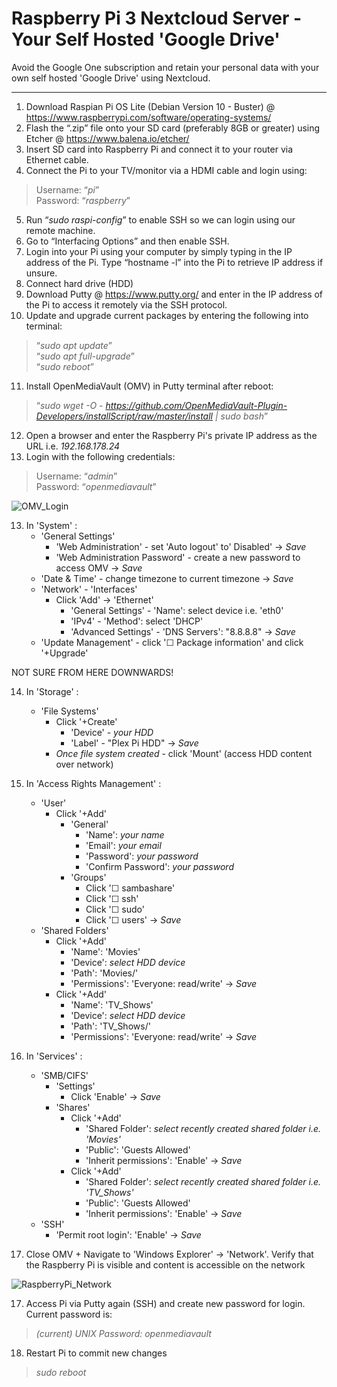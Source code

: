 # Raspberry Pi 3 Nextcloud Server - Your Self Hosted 'Google Drive'

Avoid the Google One subscription and retain your personal data with your own self hosted 'Google Drive' using Nextcloud.

-------------------------------------------------------------------------------------------------------------------------------

1. Download Raspian Pi OS Lite (Debian Version 10 - Buster) @ https://www.raspberrypi.com/software/operating-systems/
2. Flash the “.zip” file onto your SD card (preferably 8GB or greater) using Etcher @ https://www.balena.io/etcher/
3. Insert SD card into Raspberry Pi and connect it to your router via Ethernet cable.
4. Connect the Pi to your TV/monitor via a HDMI cable and login using:
>Username: “*pi*” <br />
>Password: “*raspberry*” <br />
5. Run “*sudo raspi-config*” to enable SSH so we can login using our remote machine.
6. Go to “Interfacing Options” and then enable SSH.
7. Login into your Pi using your computer by simply typing in the IP address of the Pi. Type “hostname -l” into the Pi to retrieve IP address if unsure.
8. Connect hard drive (HDD)
9. Download Putty @ https://www.putty.org/ and enter in the IP address of the Pi to access it remotely via the SSH protocol.
10. Update and upgrade current packages by entering the following into terminal:
>“*sudo apt update*” <br />
>“*sudo apt full-upgrade*” <br />
>“*sudo reboot*” <br />
11. Install OpenMediaVault (OMV) in Putty terminal after reboot:
>“*sudo wget -O - https://github.com/OpenMediaVault-Plugin-Developers/installScript/raw/master/install | sudo bash*” <br />
12. Open a browser and enter the Raspberry Pi's private IP address as the URL i.e. *192.168.178.24*
13. Login with the following credentials:
>Username: “*admin*” <br />
>Password: “*openmediavault*” <br />

![OMV_Login](https://user-images.githubusercontent.com/36043248/131504405-01039aef-51f3-474f-9838-e48a90275bf6.PNG)

13. In 'System' :
    - 'General Settings'
        - 'Web Administration' - set 'Auto logout' to' Disabled' -> *Save*
        - 'Web Administration Password' - create a new password to access OMV -> *Save*
    - 'Date & Time' - change timezone to current timezone -> *Save*
    - 'Network' - 'Interfaces' 
        - Click 'Add' -> 'Ethernet'
            - 'General Settings' - 'Name': select device i.e. 'eth0'
            - 'IPv4' - 'Method': select 'DHCP'
            - 'Advanced Settings' - 'DNS Servers': "8.8.8.8" -> *Save*
    - 'Update Management' - click '☐ Package information' and click '+Upgrade'


NOT SURE FROM HERE DOWNWARDS!
    
14. In 'Storage' :
    - 'File Systems'
        - Click '+Create'
            - 'Device' - *your HDD*
            - 'Label' - "Plex Pi HDD" -> *Save*
        - *Once file system created* - click 'Mount' (access HDD content over network)
        
15. In 'Access Rights Management' :
    - 'User'
        - Click '+Add'
            - 'General'
                - 'Name': *your name*
                - 'Email': *your email*
                - 'Password': *your password*
                - 'Confirm Password': *your password*
            - 'Groups'
                - Click '☐ sambashare'
                - Click '☐ ssh'
                - Click '☐ sudo'
                - Click '☐ users' -> *Save*
    - 'Shared Folders'
        - Click '+Add'
            - 'Name': 'Movies'
            - 'Device': *select HDD device*
            - 'Path': 'Movies/'
            - 'Permissions': 'Everyone: read/write' -> *Save*
        - Click '+Add'
            - 'Name': 'TV_Shows'
            - 'Device': *select HDD device*
            - 'Path': 'TV_Shows/'
            - 'Permissions': 'Everyone: read/write' -> *Save*

15. In 'Services' :
    - 'SMB/CIFS'
        - 'Settings'
            - Click 'Enable' -> *Save*
        - 'Shares'
            - Click '+Add'
                - 'Shared Folder': *select recently created shared folder i.e. 'Movies'*
                - 'Public': 'Guests Allowed' 
                - 'Inherit permissions': 'Enable' -> *Save*
            - Click '+Add'
                - 'Shared Folder': *select recently created shared folder i.e. 'TV_Shows'*
                - 'Public': 'Guests Allowed' 
                - 'Inherit permissions': 'Enable' -> *Save*
    - 'SSH'
        - 'Permit root login': 'Enable' -> *Save*

16. Close OMV + Navigate to 'Windows Explorer' -> 'Network'. Verify that the Raspberry Pi is visible and content is accessible on the network

![RaspberryPi_Network](https://user-images.githubusercontent.com/36043248/131515974-a62fe16a-5ca9-4325-9e8e-547f934891c4.png)

17. Access Pi via Putty again (SSH) and create new password for login. Current password is:
>*(current) UNIX Password: openmediavault*
18. Restart Pi to commit new changes
>*sudo reboot*
